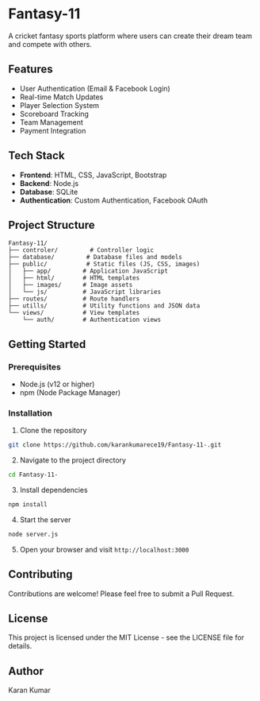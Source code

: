 # Fantasy-11

A cricket fantasy sports platform where users can create their dream team and compete with others.

## Features

- User Authentication (Email & Facebook Login)
- Real-time Match Updates
- Player Selection System
- Scoreboard Tracking
- Team Management
- Payment Integration

## Tech Stack

- **Frontend**: HTML, CSS, JavaScript, Bootstrap
- **Backend**: Node.js
- **Database**: SQLite
- **Authentication**: Custom Authentication, Facebook OAuth

## Project Structure

```
Fantasy-11/
├── controler/         # Controller logic
├── database/         # Database files and models
├── public/           # Static files (JS, CSS, images)
│   ├── app/         # Application JavaScript
│   ├── html/        # HTML templates
│   ├── images/      # Image assets
│   └── js/          # JavaScript libraries
├── routes/          # Route handlers
├── utills/          # Utility functions and JSON data
└── views/           # View templates
    └── auth/        # Authentication views
```

## Getting Started

### Prerequisites

- Node.js (v12 or higher)
- npm (Node Package Manager)

### Installation

1. Clone the repository
```bash
git clone https://github.com/karankumarece19/Fantasy-11-.git
```

2. Navigate to the project directory
```bash
cd Fantasy-11-
```

3. Install dependencies
```bash
npm install
```

4. Start the server
```bash
node server.js
```

5. Open your browser and visit `http://localhost:3000`

## Contributing

Contributions are welcome! Please feel free to submit a Pull Request.

## License

This project is licensed under the MIT License - see the LICENSE file for details.

## Author

Karan Kumar 